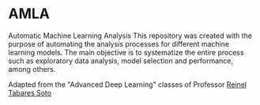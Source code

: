   # AMLA
Automatic Machine Learning Analysis
This repository was created with the purpose of automating the analysis processes for different machine learning models. The main objective is to systematize the entire process such as exploratory data analysis, model selection and performance, among others.

Adapted from the "Advanced Deep Learning" classes of Professor [Reinel Tabares Soto](https://scholar.google.es/citations?user=_8F9RPQAAAAJ&hl=es)
